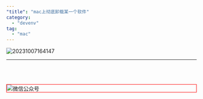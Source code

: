 ```yaml
---
"title": "mac上彻底卸载某一个软件"
category:
  - "devenv"
tag:
  - "mac"
---
```


![20231007164147](https://tianqingxiaozhu.oss-cn-shenzhen.aliyuncs.com/blog20231007164147.png)


---

<br /><br /><br />
<img style="border:1px red solid; display:block; margin:0 auto;" src="https://tianqingxiaozhu.oss-cn-shenzhen.aliyuncs.com/img/qrcode.jpg" alt="微信公众号" />


